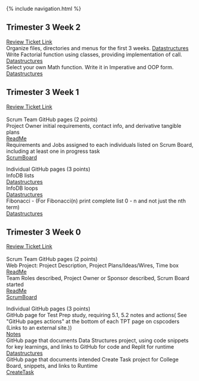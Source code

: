 {% include navigation.html %}
## Trimester 3 Week 2
<a href="https://github.com/Ethan-Gravin25/TLDEWEthanG/issues/3"> Review Ticket Link </a>
<br>
Organize files, directories and menus for the first 3 weeks. 
<a href="https://ethan-gravin25.github.io/TLDEWEthanG/datastructures"> Datastructures</a>
<br>
Write Factorial function using classes, providing implementation of call.
<a href="https://ethan-gravin25.github.io/TLDEWEthanG/datastructures"> Datastructures</a>
<br>
Select your own Math function. Write it in Imperative and OOP form. 
<a href="https://ethan-gravin25.github.io/TLDEWEthanG/datastructures"> Datastructures</a>
<br>

## Trimester 3 Week 1
<a href="https://github.com/Ethan-Gravin25/TLDEWEthanG/issues/2"> Review Ticket Link </a>
<br>
<br>
Scrum Team GitHub pages (2 points)
<br>
Project Owner initial requirements, contact info, and derivative tangible plans
<br>
<a href="https://github.com/Ethan-Gravin25/TLDEW/blob/main/README.md"> ReadMe</a>
<br>
Requirements and Jobs assigned to each individuals listed on Scrum Board, including at least one in progress task
<br>
<a href="https://github.com/Ethan-Gravin25/TLDEW/projects/1"> ScrumBoard</a>
<br>

Individual GitHub pages (3 points)
<br>
InfoDB lists
<br>
<a href="https://ethan-gravin25.github.io/TLDEWEthanG/datastructures"> Datastructures</a>
<br>
InfoDB loops
<br>
<a href="https://ethan-gravin25.github.io/TLDEWEthanG/datastructures"> Datastructures</a>
<br>
Fibonacci - (For Fibonacci(n)  print complete list 0 - n  and not just the nth term)
<br>
<a href="https://ethan-gravin25.github.io/TLDEWEthanG/datastructures"> Datastructures</a>

## Trimester 3 Week 0 
<a href="https://github.com/Ethan-Gravin25/TLDEWEthanG/issues/1"> Review Ticket Link </a>
<br>
<br>
Scrum Team GitHub pages (2 points)
<br>
Web Project: Project Description, Project Plans/Ideas/Wires, Time box
<br>
<a href="https://github.com/Ethan-Gravin25/TLDEW/blob/main/README.md"> ReadMe</a>
<br>
Team Roles described, Project Owner or Sponsor described, Scrum Board started
<br>
<a href="https://github.com/Ethan-Gravin25/TLDEW/blob/main/README.md"> ReadMe</a>
<br>
<a href="https://github.com/Ethan-Gravin25/TLDEW/projects/1"> ScrumBoard</a>
<br>

Individual GitHub pages (3 points)
<br>
GitHub page for Test Prep study, requiring 5.1, 5.2 notes and actions( See "GitHub pages actions" at the bottom of each TPT page on cspcoders (Links to an external site.))
<br>
<a href="https://ethan-gravin25.github.io/TLDEWEthanG/notes"> Notes</a>
<br>
GitHub page that documents Data Structures project, using code snippets for key learnings, and links to  GitHub for code and Replit for runtime
<br>
<a href="https://ethan-gravin25.github.io/TLDEWEthanG/datastructures"> Datastructures</a>
<br>
GitHub page that documents intended Create Task project for College Board, snippets, and links to Runtime
<br>
<a href="https://ethan-gravin25.github.io/TLDEWEthanG/createtask"> CreateTask</a>
